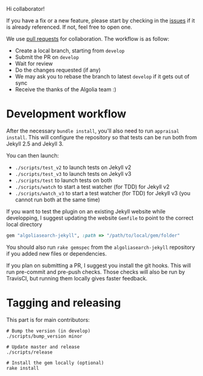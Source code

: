 Hi collaborator!

If you have a fix or a new feature, please start by checking in the
[issues](https://github.com/algolia/algoliasearch-jekyll/issues) if it is
already referenced. If not, feel free to open one.

We use [pull requests](https://github.com/algolia/algoliasearch-jekyll/pulls)
for collaboration. The workflow is as follow:

- Create a local branch, starting from `develop`
- Submit the PR on `develop`
- Wait for review
- Do the changes requested (if any)
- We may ask you to rebase the branch to latest `develop` if it gets out of sync
- Receive the thanks of the Algolia team :)

# Development workflow

After the necessary `bundle install`, you'll also need to run `appraisal
install`. This will configure the repository so that tests can be run both from
Jekyll 2.5 and Jekyll 3.

You can then launch:
- `./scripts/test_v2` to launch tests on Jekyll v2
- `./scripts/test_v3` to launch tests on Jekyll v3
- `./scripts/test` to launch tests on both
- `./scripts/watch` to start a test watcher (for TDD) for Jekyll v2
- `./scripts/watch_v3` to start a test watcher (for TDD) for Jekyll v3 (you
  cannot run both at the same time)

If you want to test the plugin on an existing Jekyll website while developping,
I suggest updating the website `Gemfile` to point to the correct local directory

```ruby
gem "algoliasearch-jekyll", :path => "/path/to/local/gem/folder"
```
You should also run `rake gemspec` from the `algoliasearch-jekyll` repository if
you added new files or dependencies.


If you plan on submitting a PR, I suggest you install the git hooks. This will
run pre-commit and pre-push checks. Those checks will also be run by TravisCI,
but running them locally gives faster feedback.

# Tagging and releasing

This part is for main contributors:

```
# Bump the version (in develop)
./scripts/bump_version minor

# Update master and release
./scripts/release

# Install the gem locally (optional)
rake install
```



